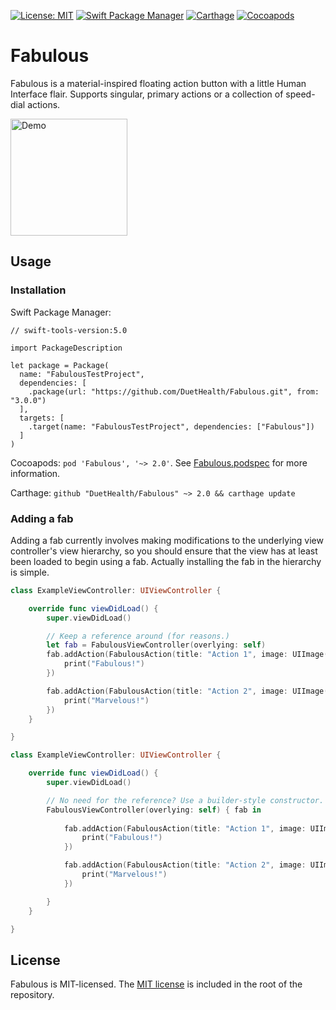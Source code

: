 [![License: MIT](https://img.shields.io/badge/License-MIT-yellow.svg)](https://opensource.org/licenses/MIT) [![Swift Package Manager](https://github.com/DuetHealth/Fabulous/workflows/Swift%20Package%20Manager/badge.svg)](https://github.com/DuetHealth/Fabulous/actions?query=workflow%3A%22Swift+Package+Manager%22) [![Carthage](https://github.com/DuetHealth/Fabulous/workflows/Carthage/badge.svg)](https://github.com/DuetHealth/Fabulous/actions?query=workflow%3ACarthage) [![Cocoapods](https://github.com/DuetHealth/Fabulous/workflows/Cocoapods/badge.svg)](https://github.com/DuetHealth/Fabulous/actions?query=workflow%3ACocoapods)

# Fabulous

Fabulous is a material-inspired floating action button with a little Human Interface flair. Supports singular, primary actions or a collection of speed-dial actions.

<img src="https://github.com/DuetHealth/Fabulous/raw/master/Demo/demo.gif" width='187' alt="Demo">

## Usage

### Installation

Swift Package Manager: 
```
// swift-tools-version:5.0

import PackageDescription

let package = Package(
  name: "FabulousTestProject",
  dependencies: [
    .package(url: "https://github.com/DuetHealth/Fabulous.git", from: "3.0.0")
  ],
  targets: [
    .target(name: "FabulousTestProject", dependencies: ["Fabulous"])
  ]
)
```

Cocoapods: `pod 'Fabulous', '~> 2.0'`. See [Fabulous.podspec](Fabulous.podspec) for more information.

Carthage: `github "DuetHealth/Fabulous" ~> 2.0 && carthage update`

### Adding a fab

Adding a fab currently involves making modifications to the underlying view controller's view hierarchy, so you should ensure that the view has at least been loaded to begin using a fab. Actually installing the fab in the hierarchy is simple.

```swift
class ExampleViewController: UIViewController {

    override func viewDidLoad() {
        super.viewDidLoad()

        // Keep a reference around (for reasons.)
        let fab = FabulousViewController(overlying: self)
        fab.addAction(FabulousAction(title: "Action 1", image: UIImage(named: "action-1")) {
            print("Fabulous!")
        })

        fab.addAction(FabulousAction(title: "Action 2", image: UIImage(named: "action-2")) {
            print("Marvelous!")
        })
    }

}
```

```swift
class ExampleViewController: UIViewController {

    override func viewDidLoad() {
        super.viewDidLoad()

        // No need for the reference? Use a builder-style constructor.
        FabulousViewController(overlying: self) { fab in
        
            fab.addAction(FabulousAction(title: "Action 1", image: UIImage(named: "action-1")) {
                print("Fabulous!")
            })

            fab.addAction(FabulousAction(title: "Action 2", image: UIImage(named: "action-2")) {
                print("Marvelous!")
            })

        }
    }

}
```

## License

Fabulous is MIT-licensed. The [MIT license](LICENSE) is included in the root of the repository.
